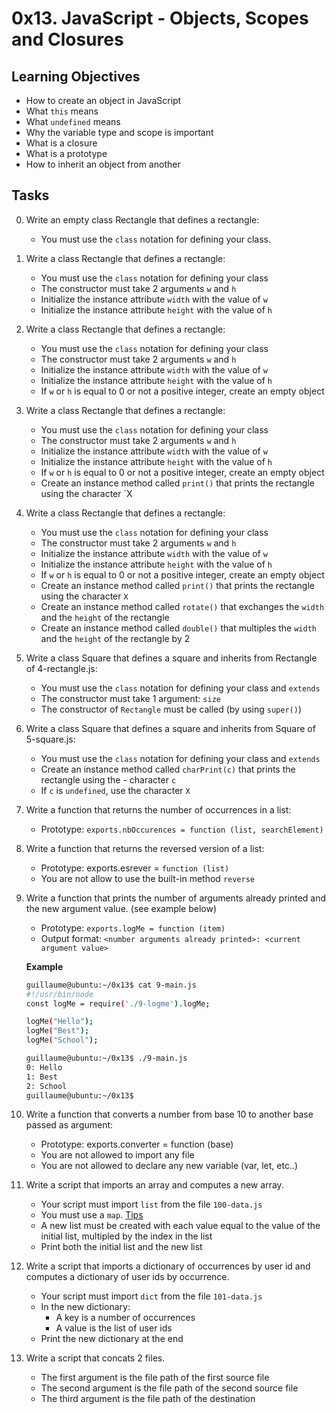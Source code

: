 # 0x13. JavaScript - Objects, Scopes and Closures

## Learning Objectives

- How to create an object in JavaScript
- What `this` means
- What `undefined` means
- Why the variable type and scope is important
- What is a closure
- What is a prototype
- How to inherit an object from another

## Tasks

0. Write an empty class Rectangle that defines a rectangle:
    - You must use the `class` notation for defining your class.

1. Write a class Rectangle that defines a rectangle:

    - You must use the `class` notation for defining your class
    - The constructor must take 2 arguments `w` and `h`
    - Initialize the instance attribute `width` with the value of `w`
    - Initialize the instance attribute `height` with the value of `h`

2. Write a class Rectangle that defines a rectangle:

    - You must use the `class` notation for defining your class
    - The constructor must take 2 arguments `w` and `h`
    - Initialize the instance attribute `width` with the value of `w`
    - Initialize the instance attribute `height` with the value of `h`
    - If `w` or `h` is equal to 0 or not a positive integer, create an empty object

3. Write a class Rectangle that defines a rectangle:

    - You must use the `class` notation for defining your class
    - The constructor must take 2 arguments `w` and `h`
    - Initialize the instance attribute `width` with the value of `w`
    - Initialize the instance attribute `height` with the value of `h`
    - If `w` or `h` is equal to 0 or not a positive integer, create an empty object
    - Create an instance method called `print()` that prints the rectangle using the character `X

4. Write a class Rectangle that defines a rectangle:

    - You must use the `class` notation for defining your class
    - The constructor must take 2 arguments `w` and `h`
    - Initialize the instance attribute `width` with the value of `w`
    - Initialize the instance attribute `height` with the value of `h`
    - If `w` or `h` is equal to 0 or not a positive integer, create an empty object
    - Create an instance method called `print()` that prints the rectangle using the character `X`
    - Create an instance method called `rotate()` that exchanges the `width` and the `height` of the rectangle
    - Create an instance method called `double()` that multiples the `width` and the `height` of the rectangle by 2

5. Write a class Square that defines a square and inherits from Rectangle of 4-rectangle.js:

    - You must use the `class` notation for defining your class and `extends`
    - The constructor must take 1 argument: `size`
    - The constructor of `Rectangle` must be called (by using `super()`)

6. Write a class Square that defines a square and inherits from Square of 5-square.js:

    - You must use the `class` notation for defining your class and `extends`
    - Create an instance method called `charPrint(c)` that prints the rectangle using the - character `c`
    - If `c` is `undefined`, use the character `X`

7. Write a function that returns the number of occurrences in a list:

    - Prototype: `exports.nbOccurences = function (list, searchElement)`

8. Write a function that returns the reversed version of a list:

    - Prototype: exports.esrever = `function (list)`
    - You are not allow to use the built-in method `reverse`

9. Write a function that prints the number of arguments already printed and the new argument value. (see example below)

    - Prototype: `exports.logMe = function (item)`
    - Output format: `<number arguments already printed>: <current argument value>`

    **Example**

    ```bash
    guillaume@ubuntu:~/0x13$ cat 9-main.js
    #!/usr/bin/node
    const logMe = require('./9-logme').logMe;

    logMe("Hello");
    logMe("Best");
    logMe("School");

    guillaume@ubuntu:~/0x13$ ./9-main.js
    0: Hello
    1: Best
    2: School
    guillaume@ubuntu:~/0x13$ 
    ```

10. Write a function that converts a number from base 10 to another base passed as argument:

    - Prototype: exports.converter = function (base)
    - You are not allowed to import any file
    - You are not allowed to declare any new variable (var, let, etc..)

11. Write a script that imports an array and computes a new array.

    - Your script must import `list` from the file `100-data.js`
    - You must use a `map`. [Tips](https://intranet.alxswe.com/rltoken/LOEW51ZbYDjO4KZCFevzNQ)
    - A new list must be created with each value equal to the value of the initial list, multipled by the index in the list
    - Print both the initial list and the new list

12. Write a script that imports a dictionary of occurrences by user id and computes a dictionary of user ids by occurrence.

    - Your script must import `dict` from the file `101-data.js`
    - In the new dictionary:
        - A key is a number of occurrences
        - A value is the list of user ids
    - Print the new dictionary at the end

13. Write a script that concats 2 files.

    - The first argument is the file path of the first source file
    - The second argument is the file path of the second source file
    - The third argument is the file path of the destination
